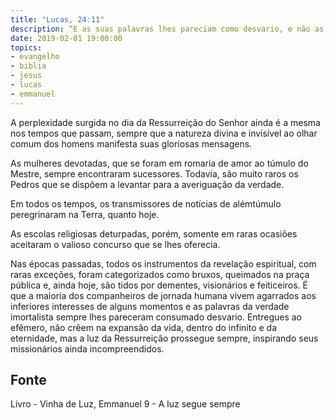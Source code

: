 ```yaml
---
title: "Lucas, 24:11"
description: “E as suas palavras lhes pareciam como desvario, e não as creram.” 
date: 2019-02-01 19:00:00
topics: 
- evangelho
- biblia
- jesus
- lucas
- emmanuel
---
```


A perplexidade surgida no dia da Ressurreição do Senhor ainda é a mesma
nos tempos que passam, sempre que a natureza divina e invisível ao olhar comum
dos homens manifesta suas gloriosas mensagens.

As mulheres devotadas, que se foram em romaria de amor ao túmulo do
Mestre, sempre encontraram sucessores. Todavia, são muito raros os Pedros que se
dispõem a levantar para a averiguação da verdade.

Em todos os tempos, os transmissores de notícias de além­túmulo
peregrinaram na Terra, quanto hoje.

As escolas religiosas deturpadas, porém, somente em raras ocasiões
aceitaram o valioso concurso que se lhes oferecia.

Nas épocas passadas, todos os instrumentos da revelação espiritual, com
raras exceções, foram categorizados como bruxos, queimados na praça pública e,
ainda hoje, são tidos por dementes, visionários e feiticeiros. É que a maioria dos
companheiros de jornada humana vivem agarrados aos inferiores interesses de
alguns momentos e as palavras da verdade imortalista sempre lhes pareceram
consumado desvario. Entregues ao efêmero, não crêem na expansão da vida, dentro
do infinito e da eternidade, mas a luz da Ressurreição prossegue sempre, inspirando
seus missionários ainda incompreendidos.


## Fonte
Livro - Vinha de Luz, Emmanuel
9 - A luz segue sempre
